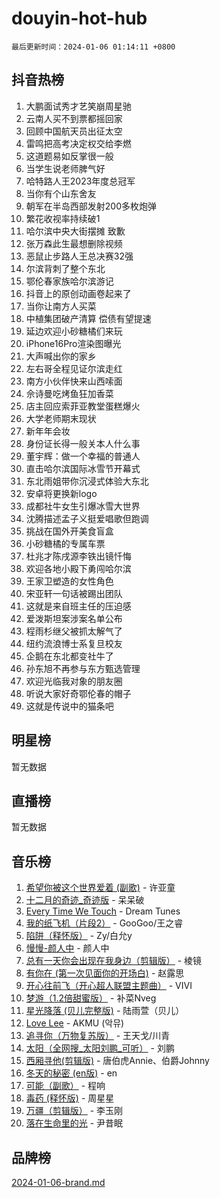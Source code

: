 # douyin-hot-hub

`最后更新时间：2024-01-06 01:14:11 +0800`

## 抖音热榜

1. 大鹏面试秀才艺笑崩周星驰
1. 云南人买不到票都摇回家
1. 回顾中国航天员出征太空
1. 雷鸣把高考决定权交给李燃
1. 这道题易如反掌很一般
1. 当学生说老师脾气好
1. 哈特路人王2023年度总冠军
1. 当你有个山东舍友
1. 朝军在半岛西部发射200多枚炮弹
1. 繁花收视率持续破1
1. 哈尔滨中央大街摆摊 致歉
1. 张万森此生最想删除视频
1. 恶鼠止步路人王总决赛32强
1. 尔滨背刺了整个东北
1. 鄂伦春家族哈尔滨游记
1. 抖音上的原创动画卷起来了
1. 当你让南方人买菜
1. 中植集团破产清算 偿债有望提速
1. 延边欢迎小砂糖橘们来玩
1. iPhone16Pro渲染图曝光
1. 大声喊出你的家乡
1. 左右哥全程见证尔滨走红
1. 南方小伙伴快来山西嗦面
1. 佘诗曼吃烤鱼狂加香菜
1. 店主回应索菲亚教堂蛋糕爆火
1. 大学老师期末现状
1. 新年年会妆
1. 身份证长得一般关本人什么事
1. 董宇辉：做一个幸福的普通人
1. 直击哈尔滨国际冰雪节开幕式
1. 东北雨姐带你沉浸式体验大东北
1. 安卓将更换新logo
1. 成都社牛女生引爆冰雪大世界
1. 沈腾描述孟子义挺爱唱歌但跑调
1. 挑战在国外开美食盲盒
1. 小砂糖橘的专属车票
1. 杜兆才陈戌源李铁出镜忏悔
1. 欢迎各地小殿下勇闯哈尔滨
1. 王家卫塑造的女性角色
1. 宋亚轩一句话被踢出团队
1. 这就是来自班主任的压迫感
1. 爱泼斯坦案涉案名单公布
1. 程雨杉继父被抓太解气了
1. 纽约流浪博士系复旦校友
1. 企鹅在东北都变社牛了
1. 孙东旭不再参与东方甄选管理
1. 欢迎光临我对象的朋友圈
1. 听说大家好奇鄂伦春的帽子
1. 这就是传说中的猫条吧

## 明星榜

暂无数据

## 直播榜

暂无数据

## 音乐榜

1. [希望你被这个世界爱着 (副歌)](https://sf3-cdn-tos.douyinstatic.com/obj/tos-cn-ve-2774/oUHCmWQfZlE3QQBKBeD8rCFLpJzPgCpImhsxMt) - 许亚童
1. [十二月的奇迹_奇迹版](https://sf86-cdn-tos.douyinstatic.com/obj/tos-cn-ve-2774/oMslvA9FBzGMGHnyUuoiiUjtIAXfMz6tzwByW8) - 呆呆破
1. [Every Time We Touch](https://sf3-cdn-tos.douyinstatic.com/obj/tos-cn-ve-2774/ogN6lUKQeBBfEVhIOMikG1CcJjugxk1tztZyhP) - Dream Tunes
1. [我的纸飞机（片段2）](https://sf3-cdn-tos.douyinstatic.com/obj/tos-cn-ve-2774/oM2ZrKcg2CD5AeRB2gkeXOFB1IxAGJdZPazYHf) - GooGoo/王之睿
1. [陷阱（释怀版）](https://sf86-cdn-tos.douyinstatic.com/obj/tos-cn-ve-2774/oE8C21LeZrzKLDFfQYgMzx4GAIHageG5IzayY7) - Zy/白允y
1. [慢慢-颜人中](https://sf86-cdn-tos.douyinstatic.com/obj/tos-cn-ve-2774/ocjHNfBXdBxQNC8ZGAeoLMFTUgtBg8bkExunDC) - 颜人中
1. [总有一天你会出现在我身边（剪辑版）](https://sf86-cdn-tos.douyinstatic.com/obj/tos-cn-ve-2774/oMLsHwhWW7CYoAhoWB9EXUQIzNBsfAJxpAoxCU) - 棱镜
1. [有你在 (第一次见面你的开场白)](https://sf86-cdn-tos.douyinstatic.com/obj/tos-cn-ve-2774/oAthrQ3ClJBfI57uBoFEgNDYtNCZ0TSYQQfxQ0) - 赵露思
1. [开心往前飞（开心超人联盟主题曲）](https://sf6-cdn-tos.douyinstatic.com/obj/tos-cn-ve-2774/9d8fb7c82cf1421fb93a9fe925275e0a) - VIVI
1. [梦游（1.2倍甜蜜版）](https://sf3-cdn-tos.douyinstatic.com/obj/tos-cn-ve-2774/o4gyAUm8hwufoEABmwVIiQtHsFuGzAEEWtNMzo) - 补菜Nveg
1. [星光降落 (贝儿完整版)](https://sf86-cdn-tos.douyinstatic.com/obj/tos-cn-ve-2774/okwB9hAwyAtsFFkFBzAX1hOOfQuIoMNs0W2Mwr) - 陆雨萱（贝儿）
1. [Love Lee](https://sf3-cdn-tos.douyinstatic.com/obj/tos-cn-ve-2774/o05GbkJGbCBTdDnMtB0fwOYgkeZp23vrWQDQBS) - AKMU (악뮤)
1. [追寻你（万物复苏版）](https://sf86-cdn-tos.douyinstatic.com/obj/tos-cn-ve-2774/oYeAZJsbjIDit9APmBg8u6uDUQnHmoCf3gbo74) - 王天戈/川青
1. [太阳（全网搜_太阳刘鹏_可听）](https://sf3-cdn-tos.douyinstatic.com/obj/tos-cn-ve-2774/ogWbyIQnlBFImVbeDocRdCIYtBHlbJXgfZMvgz) - 刘鹏
1. [西厢寻他(剪辑版)](https://sf86-cdn-tos.douyinstatic.com/obj/tos-cn-ve-2774/oUsAVfAQKlRNxEv5qxvIB8o5qmIWUcXbzJKJhw) - 唐伯虎Annie、伯爵Johnny
1. [冬天的秘密 (en版)](https://sf86-cdn-tos.douyinstatic.com/obj/tos-cn-ve-2774/okIuMHDdzyf3FjGK4Lphe1vfHcQaPIHAg0Z4CR) - en
1. [可能（副歌）](https://sf86-cdn-tos.douyinstatic.com/obj/tos-cn-ve-2774/cde1731888894259b333569393c2fb51) - 程响
1. [毒药 (释怀版)](https://sf3-cdn-tos.douyinstatic.com/obj/tos-cn-ve-2774/oYILMEAzspdZBIzy4frJNB8ZHPHWAhiwowd4Ad) - 周星星
1. [万疆（剪辑版）](https://sf86-cdn-tos.douyinstatic.com/obj/tos-cn-ve-2774/ooG7oVgFlDTelKCjCsTTobQvbdtj1BBQXnfZd8) - 李玉刚
1. [落在生命里的光](https://sf86-cdn-tos.douyinstatic.com/obj/tos-cn-ve-2774/d9ffa8c090124ea58bb10df9b510c01d) - 尹昔眠

## 品牌榜

[2024-01-06-brand.md](2024-01-06-brand.md)
